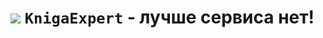 # ![](https://avatars.githubusercontent.com/u/93714069?s=30&v=4) `KnigaExpert` - лучше сервиса нет!

